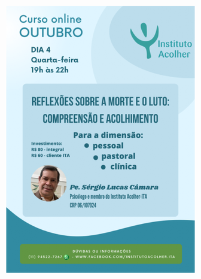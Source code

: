 <a target="_blank" href="https://forms.gle/VQm5imqDMwcPsBGp9"> 

![Para se inscrever, clique no cartaz!](/img/curso-2023-10-04.png)

</a>

